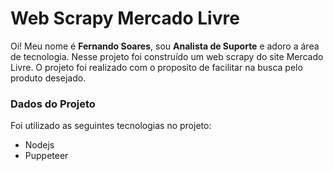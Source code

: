# Web Scrapy Mercado Livre
Oi! Meu nome é **Fernando Soares**, sou **Analista de Suporte** e adoro a área de tecnologia. Nesse projeto foi construído um web scrapy do site Mercado Livre. O projeto foi realizado com o proposito de facilitar na busca pelo produto desejado.

### Dados do Projeto
Foi utilizado as seguintes tecnologias no projeto:

- Nodejs
- Puppeteer
